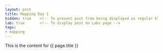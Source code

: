 ```yaml
---
layout: post
title: Mapping Day 1
hidden: true    <!-- To prevent post from being displayed as regular blog post -->
lab: true       <!-- To display post on Labs page -->
tags:
- mapping
---
```

This is the content for {{ page.title }}

